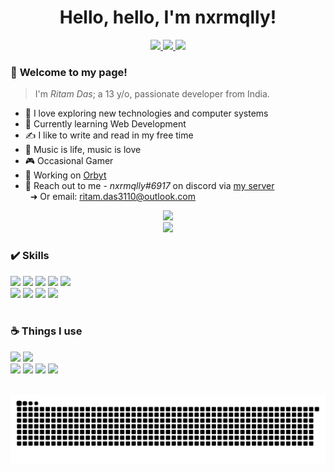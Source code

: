 <div id="main-head" align="center">
    <h1>Hello, hello, I'm nxrmqlly!</h1>
</div>


<div id="badges" align='center'>
  <a href="https://instagram.com/nxrmqlly">
    <img src="https://img.shields.io/badge/Instagram-E1306C.svg?style=for-the-badge&logo=instagram&logoColor=white">
  </a>
  <a href="https://youtube.com/@nxrmqlly">
    <img src="https://img.shields.io/badge/YouTube-FF0000.svg?style=for-the-badge&logo=youtube&logoColor=white">
  </a>
  <a href="https://twitter.com/Nxrmqlly">
    <img src="https://img.shields.io/badge/Twitter-1DA1F2.svg?style=for-the-badge&logo=twitter&logoColor=white">
  </a>
</div>




### 👋 **Welcome to my page!** 
> I'm *Ritam Das*; a <!-- age starts -->13<!-- age ends --> y/o, passionate developer from India.


- 🚀 I love exploring new technologies and computer systems
- 🌱 Currently learning Web Development
- ✍️ I like to write and read in my free time
- 🎵 Music is life, music is love
- 🎮 Occasional Gamer
- 💭 Working on [Orbyt](https://github.com/nxrmqlly/orbyt)
- 👥 Reach out to me - _nxrmqlly#6917_ on discord via [my server](https://discord.gg/SgKsMnC3pv)<br>&nbsp;&nbsp;➜ Or email: [ritam.das3110@outlook.com](mailto:ritam.das3110@outlook.com)


<div id="stats" align="center">
    <img src="https://github-readme-stats.vercel.app/api/top-langs/?username=nxrmqlly&layout=compact&theme=dark">
    <br>
    <img src="https://github-readme-stats.vercel.app/api?username=nxrmqlly&hide=contribs,prs&theme=dark&show_icons=true">
</div>





### ✔️ **Skills**

<div id="skills">
    <img src="https://img.shields.io/badge/python-3670A0.svg?style=for-the-badge&logo=python&logoColor=white">
    <img src="https://img.shields.io/badge/javascript-323330.svg?style=for-the-badge&logo=javascript&logoColor=F7DF1E">
    <img src="https://img.shields.io/badge/php-777BB4.svg?style=for-the-badge&logo=php&logoColor=white">
    <img src="https://img.shields.io/badge/html5-E34F26.svg?style=for-the-badge&logo=html5&logoColor=white">
    <img src="https://img.shields.io/badge/go-00ADD8.svg?style=for-the-badge&logo=go&logoColor=white">
    <br>
    <img src="https://img.shields.io/badge/node.js-6DA55F.svg?style=for-the-badge&logo=node.js&logoColor=white">
    <img src="https://img.shields.io/badge/discord.py-5865F2.svg?style=for-the-badge&logo=discord&logoColor=white">
    <img src="https://img.shields.io/badge/flask-000.svg?style=for-the-badge&logo=flask&logoColor=white">
    <img src="https://img.shields.io/badge/express.js-404d59.svg?style=for-the-badge&logo=express&logoColor=61DAFB">
    

</div>


<br>

### ☕ **Things I use**
<div id="i-use"> 
    <img src="https://img.shields.io/badge/Windows%2010-0078D6.svg?style=for-the-badge&logo=windows&logoColor=white">
    <img src="https://img.shields.io/badge/Android-3DDC84.svg?style=for-the-badge&logo=android&logoColor=white">
    <br>
    <img src="https://img.shields.io/badge/VS%20Code-0078d7.svg?style=for-the-badge&logo=visual-studio-code&logoColor=white">
    <img src="https://img.shields.io/badge/Atom-%2366595C.svg?style=for-the-badge&logo=atom&logoColor=white">
    <img src="https://img.shields.io/badge/Spotify-191414.svg?style=for-the-badge&logo=spotify&logoColor=1DB954">
    <img src="https://img.shields.io/badge/git-F05033.svg?style=for-the-badge&logo=git&logoColor=white">
</div>

<br>

![Snake GIF](https://raw.githubusercontent.com/nxrmqlly/nxrmqlly/main/commits.svg)
